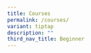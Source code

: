 ```yaml
---
title: Courses
permalink: /courses/
variant: tiptap
description: ""
third_nav_title: Beginner
---
```

<p></p>